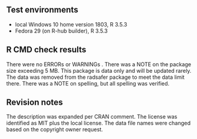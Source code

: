 ## Test environments
* local Windows 10 home version 1803, R 3.5.3
* Fedora 29 (on R-hub builder), R 3.5.3

## R CMD check results
There were no ERRORs or WARNINGs .
There was a NOTE on the package size exceeding 5 MB. This package is data only and will be updated rarely. The data was removed from the radsafer package to meet the data limit there.
There was a NOTE on spelling, but all spelling was verified.

## Revision notes
The description was expanded per CRAN comment. The license was identified as MIT plus the local license. The data file names were changed based on the copyright owner request.
